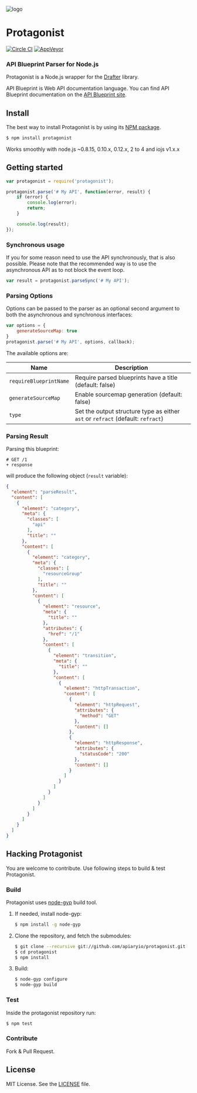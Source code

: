 ![logo](https://raw.github.com/apiaryio/api-blueprint/master/assets/logo_apiblueprint.png)

# Protagonist

[![Circle CI](https://circleci.com/gh/apiaryio/protagonist.svg?style=shield)](https://circleci.com/gh/apiaryio/protagonist)
[![AppVeyor](https://ci.appveyor.com/api/projects/status/uaa6ivk97urmoucr/branch/master?svg=true)](https://ci.appveyor.com/project/Apiary/protagonist)

### API Blueprint Parser for Node.js
Protagonist is a Node.js wrapper for the [Drafter](https://github.com/apiaryio/drafter) library.

API Blueprint is Web API documentation language. You can find API Blueprint documentation on the [API Blueprint site](https://apiblueprint.org).

## Install
The best way to install Protagonist is by using its [NPM package](https://npmjs.org/package/protagonist).

```sh
$ npm install protagonist
```

Works smoothly with node.js ~0.8.15, 0.10.x, 0.12.x, 2 to 4 and iojs v1.x.x

## Getting started

```js
var protagonist = require('protagonist');

protagonist.parse('# My API', function(error, result) {
    if (error) {
        console.log(error);
        return;
    }

    console.log(result);
});
```

### Synchronous usage

If you for some reason need to use the API synchronously, that is also possible.
Please note that the recommended way is to use the asynchronous API as to not
block the event loop.

```js
var result = protagonist.parseSync('# My API');
```

### Parsing Options

Options can be passed to the parser as an optional second argument to both the asynchronous and synchronous interfaces:

```js
var options = {
    generateSourceMap: true
}
protagonist.parse('# My API', options, callback);
```

The available options are:

Name                   | Description
---------------------- | ----------------------------------------------------------
`requireBlueprintName` | Require parsed blueprints have a title (default: false)
`generateSourceMap`    | Enable sourcemap generation (default: false)
`type`                 | Set the output structure type as either `ast` or `refract` (default: `refract`)

### Parsing Result

Parsing this blueprint:

```
# GET /1
+ response
```

will produce the following object (`result` variable):

```json
{
  "element": "parseResult",
  "content": [
    {
      "element": "category",
      "meta": {
        "classes": [
          "api"
        ],
        "title": ""
      },
      "content": [
        {
          "element": "category",
          "meta": {
            "classes": [
              "resourceGroup"
            ],
            "title": ""
          },
          "content": [
            {
              "element": "resource",
              "meta": {
                "title": ""
              },
              "attributes": {
                "href": "/1"
              },
              "content": [
                {
                  "element": "transition",
                  "meta": {
                    "title": ""
                  },
                  "content": [
                    {
                      "element": "httpTransaction",
                      "content": [
                        {
                          "element": "httpRequest",
                          "attributes": {
                            "method": "GET"
                          },
                          "content": []
                        },
                        {
                          "element": "httpResponse",
                          "attributes": {
                            "statusCode": "200"
                          },
                          "content": []
                        }
                      ]
                    }
                  ]
                }
              ]
            }
          ]
        }
      ]
    }
  ]
}
```

## Hacking Protagonist
You are welcome to contribute. Use following steps to build & test Protagonist.

### Build
Protagonist uses [node-gyp](https://github.com/TooTallNate/node-gyp) build tool.

1. If needed, install node-gyp:

    ```sh
    $ npm install -g node-gyp
    ```

2. Clone the repository, and fetch the submodules:

    ```sh
    $ git clone --recursive git://github.com/apiaryio/protagonist.git
    $ cd protagonist
    $ npm install
    ```

3. Build:

    ```sh
    $ node-gyp configure
    $ node-gyp build
    ```

### Test
Inside the protagonist repository run:

```sh
$ npm test
```

### Contribute
Fork & Pull Request.

## License
MIT License. See the [LICENSE](https://github.com/apiaryio/protagonist/blob/master/LICENSE) file.
